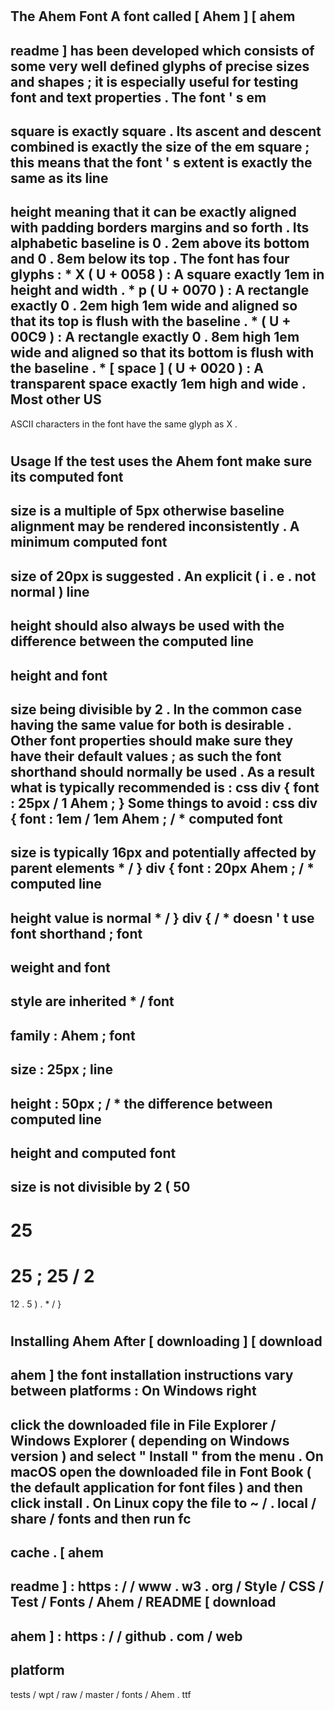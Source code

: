 #
The
Ahem
Font
A
font
called
[
Ahem
]
[
ahem
-
readme
]
has
been
developed
which
consists
of
some
very
well
defined
glyphs
of
precise
sizes
and
shapes
;
it
is
especially
useful
for
testing
font
and
text
properties
.
The
font
'
s
em
-
square
is
exactly
square
.
Its
ascent
and
descent
combined
is
exactly
the
size
of
the
em
square
;
this
means
that
the
font
'
s
extent
is
exactly
the
same
as
its
line
-
height
meaning
that
it
can
be
exactly
aligned
with
padding
borders
margins
and
so
forth
.
Its
alphabetic
baseline
is
0
.
2em
above
its
bottom
and
0
.
8em
below
its
top
.
The
font
has
four
glyphs
:
*
X
(
U
+
0058
)
:
A
square
exactly
1em
in
height
and
width
.
*
p
(
U
+
0070
)
:
A
rectangle
exactly
0
.
2em
high
1em
wide
and
aligned
so
that
its
top
is
flush
with
the
baseline
.
*
(
U
+
00C9
)
:
A
rectangle
exactly
0
.
8em
high
1em
wide
and
aligned
so
that
its
bottom
is
flush
with
the
baseline
.
*
[
space
]
(
U
+
0020
)
:
A
transparent
space
exactly
1em
high
and
wide
.
Most
other
US
-
ASCII
characters
in
the
font
have
the
same
glyph
as
X
.
#
#
Usage
If
the
test
uses
the
Ahem
font
make
sure
its
computed
font
-
size
is
a
multiple
of
5px
otherwise
baseline
alignment
may
be
rendered
inconsistently
.
A
minimum
computed
font
-
size
of
20px
is
suggested
.
An
explicit
(
i
.
e
.
not
normal
)
line
-
height
should
also
always
be
used
with
the
difference
between
the
computed
line
-
height
and
font
-
size
being
divisible
by
2
.
In
the
common
case
having
the
same
value
for
both
is
desirable
.
Other
font
properties
should
make
sure
they
have
their
default
values
;
as
such
the
font
shorthand
should
normally
be
used
.
As
a
result
what
is
typically
recommended
is
:
css
div
{
font
:
25px
/
1
Ahem
;
}
Some
things
to
avoid
:
css
div
{
font
:
1em
/
1em
Ahem
;
/
*
computed
font
-
size
is
typically
16px
and
potentially
affected
by
parent
elements
*
/
}
div
{
font
:
20px
Ahem
;
/
*
computed
line
-
height
value
is
normal
*
/
}
div
{
/
*
doesn
'
t
use
font
shorthand
;
font
-
weight
and
font
-
style
are
inherited
*
/
font
-
family
:
Ahem
;
font
-
size
:
25px
;
line
-
height
:
50px
;
/
*
the
difference
between
computed
line
-
height
and
computed
font
-
size
is
not
divisible
by
2
(
50
-
25
=
25
;
25
/
2
=
12
.
5
)
.
*
/
}
#
#
Installing
Ahem
After
[
downloading
]
[
download
-
ahem
]
the
font
installation
instructions
vary
between
platforms
:
On
Windows
right
-
click
the
downloaded
file
in
File
Explorer
/
Windows
Explorer
(
depending
on
Windows
version
)
and
select
"
Install
"
from
the
menu
.
On
macOS
open
the
downloaded
file
in
Font
Book
(
the
default
application
for
font
files
)
and
then
click
install
.
On
Linux
copy
the
file
to
~
/
.
local
/
share
/
fonts
and
then
run
fc
-
cache
.
[
ahem
-
readme
]
:
https
:
/
/
www
.
w3
.
org
/
Style
/
CSS
/
Test
/
Fonts
/
Ahem
/
README
[
download
-
ahem
]
:
https
:
/
/
github
.
com
/
web
-
platform
-
tests
/
wpt
/
raw
/
master
/
fonts
/
Ahem
.
ttf
